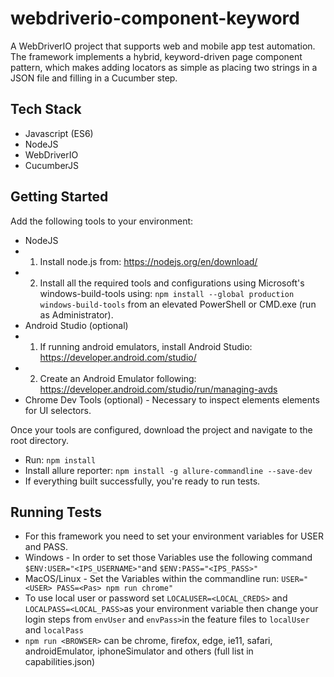 # webdriverio-component-keyword
A WebDriverIO project that supports web and mobile app test automation. The framework implements a hybrid, keyword-driven page component pattern, which makes adding locators as simple as placing two strings in a JSON file and filling in a Cucumber step.

## Tech Stack 
* Javascript (ES6)
* NodeJS
* WebDriverIO
* CucumberJS

## Getting Started
Add the following tools to your environment:

* NodeJS
* 1. Install node.js from: https://nodejs.org/en/download/
* 2. Install all the required tools and configurations using Microsoft's windows-build-tools using: `npm install --global production windows-build-tools` from an elevated PowerShell or CMD.exe (run as Administrator).
* Android Studio (optional)
* 1. If running android emulators, install Android Studio: https://developer.android.com/studio/
* 2. Create an Android Emulator following: https://developer.android.com/studio/run/managing-avds
* Chrome Dev Tools (optional) - Necessary to inspect elements elements for UI selectors.

Once your tools are configured, download the project and navigate to the root directory. 

* Run: `npm install`
* Install allure reporter: `npm install -g allure-commandline --save-dev`
* If everything built successfully, you're ready to run tests.

## Running Tests
* For this framework you need to set your environment variables for USER and PASS.
* Windows - In order to set those Variables use the following command `$ENV:USER="<IPS_USERNAME>"`and `$ENV:PASS="<IPS_PASS>"`
* MacOS/Linux - Set the Variables within the commandline run: `USER="<USER> PASS=<Pas> npm run chrome"`
* To use local user or password set `LOCALUSER=<LOCAL_CREDS>` and `LOCALPASS=<LOCAL_PASS>`as your environment variable then change your login steps from `envUser` and `envPass>`in the feature files to `localUser` and `localPass`
* `npm run <BROWSER>` <BROWSER> can be chrome, firefox, edge, ie11, safari, androidEmulator, iphoneSimulator and others (full list in capabilities.json)
